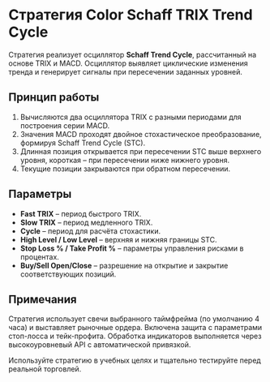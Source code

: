 # Стратегия Color Schaff TRIX Trend Cycle

Стратегия реализует осциллятор **Schaff Trend Cycle**, рассчитанный на основе TRIX и MACD. Осциллятор выявляет циклические изменения тренда и генерирует сигналы при пересечении заданных уровней.

## Принцип работы

1. Вычисляются два осциллятора TRIX с разными периодами для построения серии MACD.
2. Значения MACD проходят двойное стохастическое преобразование, формируя Schaff Trend Cycle (STC).
3. Длинная позиция открывается при пересечении STC выше верхнего уровня, короткая – при пересечении ниже нижнего уровня.
4. Текущие позиции закрываются при обратном пересечении.

## Параметры

- **Fast TRIX** – период быстрого TRIX.
- **Slow TRIX** – период медленного TRIX.
- **Cycle** – период для расчёта стохастики.
- **High Level / Low Level** – верхняя и нижняя границы STC.
- **Stop Loss % / Take Profit %** – параметры управления рисками в процентах.
- **Buy/Sell Open/Close** – разрешение на открытие и закрытие соответствующих позиций.

## Примечания

Стратегия использует свечи выбранного таймфрейма (по умолчанию 4 часа) и выставляет рыночные ордера. Включена защита с параметрами стоп-лосса и тейк-профита. Обработка индикаторов выполняется через высокоуровневый API с автоматической привязкой.

Используйте стратегию в учебных целях и тщательно тестируйте перед реальной торговлей.
